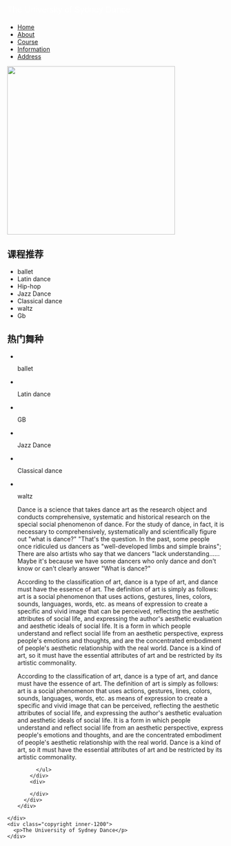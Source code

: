 <!DOCTYPE html>
<html lang="en">

<head>
  <meta charset="UTF-8">
  <meta name="viewport" content="width=device-width, initial-scale=1.0">
  <title>Document</title>
  <link rel="stylesheet" href="css/reset.css">
  <link rel="stylesheet" href="css/header.css">
  <link rel="stylesheet" href="css/footer.css">
  <link rel="stylesheet" href="css/news.css">
</head>

<body>
  <!-- 头部 -->
  <div class="header">
    <div class="inner-1200">
      <div class="logo">
        <p style="color:#fff; margin-top:25px; font-size:20px; font-family:Tahoma, Geneva, sans-serif; ">The University of Sydney Dance</p>
      </div>
      <div class="nav">
        <ul>
           <li><a href="index.html">Home</a></li>
          <li><a href="About.html">About</a></li>
          <li><a href="Course.html">Course</a></li>
          <li><a href="Information.html"> Information</a></li>
          <li><a href="Address.html">Address</a></li>
        </ul>
      </div>
    </div>
  </div>

  <!-- banner -->
  <div class="banner">
   <img src="images/2.jfif" alt="" height="389">
  </div>

  <!-- 主体 -->
  <div class="main">
    <div class="inner-1200">
      <div class="container">
        <!--侧边栏-->
        <div class="sidebar">
          <div class="sidebox">
            <h2>课程推荐</h2>
            <div class="tag">
              <ul>
                <li>ballet</li>
                <li>Latin dance</li>
                <li>Hip-hop</li>
                <li>Jazz Dance</li>
                <li>Classical dance</li>
                <li>waltz</li>
                <li>Gb</li>
              </ul>
            </div>
          </div>
          <div class="sidebox">
            <h2>热门舞种</h2>
            <ul class="pic">
              <li>
                <img src="images/1.jfif" alt="">
                <p>ballet</p>
              </li>
              <li>
                <img src="images/3.jfif" alt="">
                <p>Latin dance</p>
              </li>
              <li>
                <img src="images/7.jfif" alt="">
                <p>GB</p>
              </li>
              <li>
                <img src="images/4.jfif" alt="">
                <p>Jazz Dance</p>
              </li>
              <li>
                <img src="images/5.jfif" alt="">
                <p>Classical dance</p>
              </li>
              <li>
                <img src="images/6.jfif" alt="">
                <p>waltz</p>
              </li>
            </ul>
          </div>
        </div>
        <div class="list">
          <ul>
            <p>Dance is a science that takes dance art as the research object and conducts comprehensive, systematic and historical research on the special social phenomenon of dance. For the study of dance, in fact, it is necessary to comprehensively, systematically and scientifically figure out "what is dance?" "That's the question. In the past, some people once ridiculed us dancers as "well-developed limbs and simple brains"; There are also artists who say that we dancers "lack understanding...... Maybe it's because we have some dancers who only dance and don't know or can't clearly answer "What is dance?" </p>
            <p>According to the classification of art, dance is a type of art, and dance must have the essence of art. The definition of art is simply as follows: art is a social phenomenon that uses actions, gestures, lines, colors, sounds, languages, words, etc. as means of expression to create a specific and vivid image that can be perceived, reflecting the aesthetic attributes of social life, and expressing the author's aesthetic evaluation and aesthetic ideals of social life. It is a form in which people understand and reflect social life from an aesthetic perspective, express people's emotions and thoughts, and are the concentrated embodiment of people's aesthetic relationship with the real world. Dance is a kind of art, so it must have the essential attributes of art and be restricted by its artistic commonality.
</p>
            <p>According to the classification of art, dance is a type of art, and dance must have the essence of art. The definition of art is simply as follows: art is a social phenomenon that uses actions, gestures, lines, colors, sounds, languages, words, etc. as means of expression to create a specific and vivid image that can be perceived, reflecting the aesthetic attributes of social life, and expressing the author's aesthetic evaluation and aesthetic ideals of social life. It is a form in which people understand and reflect social life from an aesthetic perspective, express people's emotions and thoughts, and are the concentrated embodiment of people's aesthetic relationship with the real world. Dance is a kind of art, so it must have the essential attributes of art and be restricted by its artistic commonality.
</p>
           
            
          </ul>
        </div>
        <div>
       
        </div>
      </div>
    </div>
  </div>

  <!-- 底部 -->
  <div class="footer">
    <div class="inner-1200">
      
    </div>
    <div class="copyright inner-1200">
      <p>The University of Sydney Dance</p>
    </div>
  </div>
</body>

</html>
